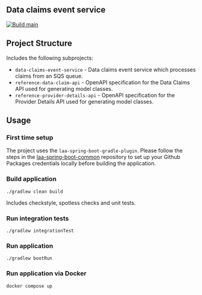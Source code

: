 ## Data claims event service

[![Build main](https://github.com/ministryofjustice/laa-data-claims-event-service/actions/workflows/build-main.yml/badge.svg)](https://github.com/ministryofjustice/laa-data-claims-event-service/actions/workflows/build-main.yml)

## Project Structure
Includes the following subprojects:

- `data-claims-event-service` - Data claims event service which processes claims from an SQS queue.
- `reference-data-claim-api` - OpenAPI specification for the Data Claims API used for generating model classes.
- `reference-provider-details-api` - OpenAPI specification for the Provider Details API used for generating model classes.

## Usage

### First time setup

The project uses the `laa-spring-boot-gradle-plugin`. Please follow the steps in the [laa-spring-boot-common](https://github.com/ministryofjustice/laa-spring-boot-common?tab=readme-ov-file#provide-your-repository-credentials) repository to set up your Github Packages credentials locally before building the application.

### Build application
`./gradlew clean build`

Includes checkstyle, spotless checks and unit tests.

### Run integration tests
`./gradlew integrationTest`

### Run application
`./gradlew bootRun`

### Run application via Docker
`docker compose up`
